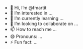 - 👋 Hi, I’m @fmartit
- 👀 I’m interested in ...
- 🌱 I’m currently learning ...
- 💞️ I’m looking to collaborate on ...
- 📫 How to reach me ...
- 😄 Pronouns: ...
- ⚡ Fun fact: ...

<!---
fmartit/fmartit is a ✨ special ✨ repository because its `README.md` (this file) appears on your GitHub profile.
You can click the Preview link to take a look at your changes.
--->
